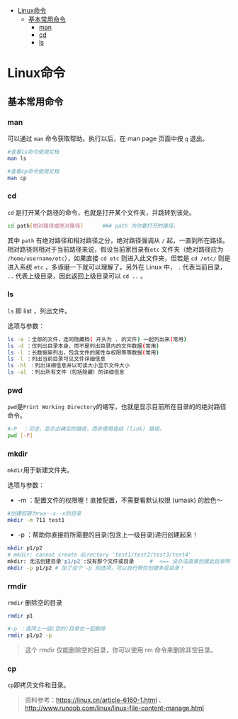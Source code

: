 
<!-- toc orderedList:0 depthFrom:1 depthTo:6 -->

* [Linux命令](#linux命令)
    * [基本常用命令](#基本常用命令)
        * [man](#man)
        * [cd](#cd)
        * [ls](#ls)

<!-- tocstop -->

# Linux命令

## 基本常用命令

### man

可以通过 `man` 命令获取帮助。执行以后，在 man page 页面中按 `q` 退出。

```bash
#查看ls命令使用文档
man ls

#查看cp命令使用文档
man cp
```

### cd
`cd` 是打开某个路径的命令，也就是打开某个文件夹，并跳转到该处。

```bash
cd path[相对路径或绝对路径]      ### path 为你要打开的路径。
```

其中 `path` 有绝对路径和相对路径之分，绝对路径强调从 `/` 起，一直到所在路径。相对路径则相对于当前路径来说，假设当前家目录有`etc` 文件夹（绝对路径应为 `/home/username/etc`），如果直接 `cd etc` 则进入此文件夹，但若是 `cd /etc/` 则是进入系统 `etc` ，多琢磨一下就可以理解了。另外在 Linux 中， `.` 代表当前目录， `..` 代表上级目录，因此返回上级目录可以 `cd ..` 。

### ls

`ls` 即 list ，列出文件。

选项与参数：

```bash
ls -a ：全部的文件，连同隐藏档( 开头为 . 的文件) 一起列出来(常用)
ls -d ：仅列出目录本身，而不是列出目录内的文件数据(常用)
ls -l ：长数据串列出，包含文件的属性与权限等等数据(常用)
ls -l ：列出当前目录可见文件详细信息
ls -hl ：列出详细信息并以可读大小显示文件大小
ls -al ：列出所有文件（包括隐藏）的详细信息
```

### pwd

`pwd`是`Print Working Directory`的缩写，也就是显示目前所在目录的的绝对路径命令。

```bash
#-P  ：可选，显示出确实的路径，而非使用连结 (link) 路径。
pwd [-P]
```

### mkdir

`mkdir`用于新建文件夹。

选项与参数：

 - -m ：配置文件的权限喔！直接配置，不需要看默认权限 (umask) 的脸色～

```bash
#创建权限为rwx--x--x的目录
mkdir -m 711 test1
```

 - -p ：帮助你直接将所需要的目录(包含上一级目录)递归创建起来！

```bash
mkdir p1/p2
# mkdir: cannot create directory 'test1/test2/test3/test4'
mkdir: 无法创建目录'p1/p2':没有那个文件或目录     #  <== 没办法直接创建此目录啊！
mkdir -p p1/p2 # 加了这个 -p 的选项，可以自行帮你创建多层目录！
```

### rmdir

`rmdir` 删除空的目录

```bash
rmdir p1

#-p ：连同上一级(空的)目录也一起删除
rmdir p1/p2 -p
```
>这个 rmdir 仅能删除空的目录，你可以使用 rm 命令来删除非空目录。

### cp

`cp`即拷贝文件和目录。

>资料参考：https://linux.cn/article-6160-1.html 、http://www.runoob.com/linux/linux-file-content-manage.html
